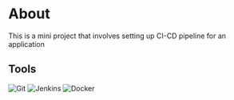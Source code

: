 # About

This is a mini project that involves setting up CI-CD pipeline for an application

## Tools
![Git](https://img.shields.io/badge/logo=Git)
![Jenkins](https://img.shields.io/badg/logo=Jenkins)
![Docker](https://img.shields.io/badge/logo=Docker)

